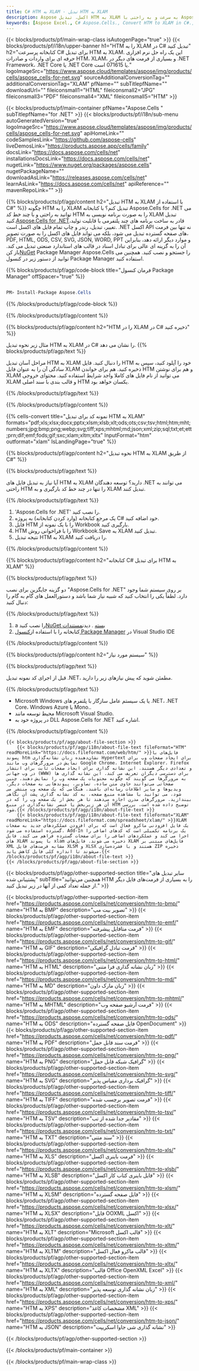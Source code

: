 ```yaml
---
title: C# HTM به XLAM - تبدیل HTM به XLAM
description: Aspose اکسل. تبدیل HTM به XLAM به سرعت و به راحتی با Aspose.Cells. C# HTM به XLAM. C# ذخیره HTM به XLAM. ذخیره HTM به عنوان 07617831481 با استفاده از 07617037481.
keywords: [Aspose Excel., C# Aspose.Cells., Convert HTM to XLAM in C#., Save HTM to XLAM using C#., C# HTM to XLAM saveformat., HTM to XLAM Converter., C# Save HTM as XLAM]
---
```

{{< blocks/products/pf/main-wrap-class isAutogenPage="true" >}}
{{< blocks/products/pf/i18n/upper-banner h1="HTM را به XLAM در C# تبدیل کنید" h2="کتابخانه پرسرعت C# برای تبدیل HTM به XLAM. این یک راه حل نرم افزاری حرفه ای برای واردات و صادرات HTM، XLAM، و بسیاری از فرمت های دیگر در .NET Framework، .NET Core یا .NET Core یا 071615 است." logoImageSrc="https://www.aspose.cloud/templates/aspose/img/products/cells/aspose_cells-for-net.svg" sourceAdditionalConversionTag="" additionalConversionTag="XLAM" pfName="" subTitlepfName="" downloadUrl="" fileiconsmall1="HTML" fileiconsmall2="JPG" fileiconsmall3="PDF" fileiconsmall4="XML" fileiconsmall5="HTM" >}}

{{< blocks/products/pf/main-container pfName="Aspose.Cells " subTitlepfName="for .NET" >}}
{{< blocks/products/pf/i18n/sub-menu autoGeneratedVersion="true" logoImageSrc="https://www.aspose.cloud/templates/aspose/img/products/cells/aspose_cells-for-net.svg" apiHomeLink="" codeSamplesLink="https://github.com/aspose-cells" liveDemosLink="https://products.aspose.app/cells/family" docsLink="https://docs.aspose.com/cells/net" installationsDocsLink="https://docs.aspose.com/cells/net" nugetLink="https://www.nuget.org/packages/aspose.cells" nugetPackageName="" downloadAsLink="https://releases.aspose.com/cells/net" learnAsLink="https://docs.aspose.com/cells/net" apiReference="" mavenRepoLink="" >}}

{{% blocks/products/pf/agp/content h2="تبدیل HTM به XLAM با استفاده از C#" %}}
 چگونه HTM را به XLAM تبدیل کنم؟ با کتابخانه Aspose.Cells for .NET می توانید به راحتی و با چند خط کد HTM را به صورت برنامه نویسی به XLAM تبدیل کنید.[Aspose.Cells for .NET](https://products.aspose.com/cells/net)قادر به ساخت برنامه های چند پلتفرمی با قابلیت تولید، تغییر، تبدیل، رندر و چاپ تمام فایل های اکسل است. .NET اکسل API نه تنها بین فرمت های صفحه گسترده تبدیل می شود، بلکه می تواند فایل های اکسل را به صورت تصویر، PDF, HTML, ODS, CSV, SVG, JSON, WORD, PPT و موارد دیگر ارائه دهد، بنابراین آن را به گزینه ای عالی برای تبادل اسناد در قالب های استاندارد صنعتی تبدیل می کند. باز کن[NuGet](https://www.nuget.org/packages/aspose.cells) Package Manager Aspose.Cells را جستجو و نصب کنید. همچنین می توانید از دستور زیر در کنسول Package Manager استفاده کنید.

{{% blocks/products/pf/agp/code-block title="فرمان کنسول Package Manager" offSpacer="true" %}}

```cs

PM> Install-Package Aspose.Cells

```

{{% /blocks/products/pf/agp/code-block %}}

{{% /blocks/products/pf/agp/content %}}

{{% blocks/products/pf/agp/content h2="HTM را در XLAM در C# ذخیره کنید" %}}

مثال زیر نحوه تبدیل HTM به XLAM در C# را نشان می دهد.
{{% blocks/products/pf/agp/text %}}

مراحل آسان تبدیل HTM به XLAM را دنبال کنید. فایل HTM خود را آپلود کنید، سپس به سادگی آن را به عنوان فایل XLAM ذخیره کنید. هم برای خواندن HTM و هم برای نوشتن XLAM می توانید از نام فایل های کاملا واجد شرایط استفاده کنید. محتوای خروجی XLAM و قالب بندی با سند اصلی HTM یکسان خواهد بود.

{{% /blocks/products/pf/agp/text %}}

{{% /blocks/products/pf/agp/content %}}

{{% cells-convert title="نمونه کد برای تبدیل HTM به XLAM" formats="pdf;xls;xlsx;docx;pptx;xlsm;xlsb;xlt;ods;ots;csv;tsv;html;htm;mht;numbers;jpg;bmp;png;webp;svg;tiff;xps;mhtml;md;json;xml;zip;sql;txt;et;ett;prn;dif;emf;fods;gif;sxc;xlam;xltm;xltx" InputFormat="htm" outformat="xlam" IsLandingPage="true" %}}

{{% blocks/products/pf/agp/content h2="نحوه تبدیل HTM به XLAM از طریق C#" %}}

{{% blocks/products/pf/agp/text %}}

آیا نیاز به تبدیل فایل های HTM به XLAM دارید؟ توسعه دهندگان .NET می توانند به راحتی HTM را تنها در چند خط کد بارگیری و به XLAM تبدیل کنند.

{{% /blocks/products/pf/agp/text %}}

1.  'Aspose.Cells for .NET' را نصب کنید.
1.  یک مرجع کتابخانه (وارد کردن کتابخانه) به پروژه C# خود اضافه کنید.
1.  فایل HTM را با یک نمونه از Workbook بارگیری کنید.
1.  HTM را با فراخوانی روش Workbook.Save به XLAM تبدیل کنید.
1.  نتیجه تبدیل HTM به XLAM را دریافت کنید.

{{% /blocks/products/pf/agp/content %}}

{{% blocks/products/pf/agp/content h2="کتابخانه C# برای تبدیل HTM به XLAM" %}}

{{% blocks/products/pf/agp/text %}}

دو گزینه جایگزین برای نصب "Aspose.Cells for .NET" بر روی سیستم شما وجود دارد. لطفاً یکی را انتخاب کنید که شبیه نیاز شما باشد و دستورالعمل های گام به گام را دنبال کنید:

{{% /blocks/products/pf/agp/text %}}

1.  a را نصب کنید[NuGet بسته](https://www.nuget.org/packages/Aspose.Cells/) . دیدن[مستندات](https://docs.aspose.com/cells/net/installation/#install-asposecells-for-net-through-nuget)
1.  کتابخانه را با استفاده از[کنسول Package Manager](https://docs.aspose.com/cells/net/installation/#install-asposecells-using-the-package-manager-console) در Visual Studio IDE

{{% /blocks/products/pf/agp/content %}}

{{% blocks/products/pf/agp/content h2="سیستم مورد نیاز" %}}

{{% blocks/products/pf/agp/text %}}

 قبل از اجرای کد نمونه تبدیل .NET، مطمئن شوید که پیش نیازهای زیر را دارید.

{{% /blocks/products/pf/agp/text %}}

-  Microsoft Windows یا یک سیستم عامل سازگار با پلتفرم های .NET، .NET Core، Windows Azure یا Mono..
-  محیط توسعه مانند Microsoft Visual Studio.
-  در پروژه خود به DLL Aspose.Cells for .NET اشاره کنید.

{{% /blocks/products/pf/agp/content %}}

<!-- aboutfile Starts -->
    {{< blocks/products/pf/agp/about-file-section >}}
        {{< blocks/products/pf/agp/i18n/about-file-text fileFormat="HTM" readMoreLink="https://docs.fileformat.com/web/htm/" >}}فایل‌های با پسوند htm نشان‌دهنده زبان نشانه‌گذاری Hypertext برای ایجاد صفحات وب برای نمایش در مرورگرهای وب مانند Google Chrome، Internet Explorer، Firefox و تعدادی دیگر هستند. این نشانه گذاری برای ایجاد صفحات ثابت برای انتشار در وب جهانی (WWW) برای دسترسی دیگران تعریف می کند. این نشانه گذاری ها به مرورگرها می گویند که چگونه محتویات یک صفحه وب را نمایش دهند. چنین صفحاتی می‌توانند حاوی متن ساده، تصاویر، پیوندهایی به صفحات دیگر، ویدیوها و سایر اطلاعات رسانه‌ای باشند. هنگامی که یک صفحه وب منتشر می شود، می توانید با مشاهده منبع صفحه، به کد نشانه گذاری پشت آن نگاهی بیندازید. مرورگرهای مدرن اجازه می‌دهند تا هر بخش از یک صفحه وب را که در آن هر زیربخش یا عنصر نشانه‌گذاری در منبع HTM توضیح داده شده است، بررسی شود.{{< /blocks/products/pf/agp/i18n/about-file-text >}}
        {{< blocks/products/pf/agp/i18n/about-file-text fileFormat="XLAM" readMoreLink="https://docs.fileformat.com/spreadsheet/xlam/" >}}XLAM یک فایل افزودنی ماکرو فعال است که برای افزودن عملکردهای جدید به صفحات گسترده استفاده می شود. Add-In یک برنامه تکمیلی است که کدهای اضافی را اجرا می کند و عملکردهای اضافی را برای صفحات گسترده فراهم می کند. فایل های XLAM با پسوند xlam ذخیره می شوند. فایل‌های XLAM فایل‌های مبتنی بر XML مشابه فرمت‌های فایل XLSM و XLSX هستند و با فشرده‌سازی ZIP ذخیره می‌شوند تا اندازه کلی فایل کاهش یابد.{{< /blocks/products/pf/agp/i18n/about-file-text >}}
    {{< /blocks/products/pf/agp/about-file-section >}}
<!-- aboutfile Ends -->

{{< blocks/products/pf/agp/other-supported-section title="سایر تبدیل های پشتیبانی شده" subTitle="همچنین می‌توانید HTM را به بسیاری از فرمت‌های فایل دیگر از جمله تعداد کمی از آنها در زیر تبدیل کنید." >}}

{{< blocks/products/pf/agp/other-supported-section-item href="https://products.aspose.com/cells/net/conversion/htm-to-bmp/" name="HTM به BMP" description="تصویر بیت مپ" >}}
{{< blocks/products/pf/agp/other-supported-section-item href="https://products.aspose.com/cells/net/conversion/htm-to-emf/" name="HTM به EMF" description="فرمت متافایل پیشرفته" >}}
{{< blocks/products/pf/agp/other-supported-section-item href="https://products.aspose.com/cells/net/conversion/htm-to-gif/" name="HTM به GIF" description="فرمت تبادل گرافیکی" >}}
{{< blocks/products/pf/agp/other-supported-section-item href="https://products.aspose.com/cells/net/conversion/htm-to-html/" name="HTM به HTML" description="زبان نشانه گذاری فرا متنی" >}}
{{< blocks/products/pf/agp/other-supported-section-item href="https://products.aspose.com/cells/net/conversion/htm-to-md/" name="HTM به MD" description="زبان مارک داون" >}}
{{< blocks/products/pf/agp/other-supported-section-item href="https://products.aspose.com/cells/net/conversion/htm-to-mhtml/" name="HTM به MHTML" description="فرمت آرشیو صفحه وب" >}}
{{< blocks/products/pf/agp/other-supported-section-item href="https://products.aspose.com/cells/net/conversion/htm-to-ods/" name="HTM به ODS" description="فایل صفحه گسترده OpenDocument" >}}
{{< blocks/products/pf/agp/other-supported-section-item href="https://products.aspose.com/cells/net/conversion/htm-to-pdf/" name="HTM به PDF" description="فرمت سند قابل حمل" >}}
{{< blocks/products/pf/agp/other-supported-section-item href="https://products.aspose.com/cells/net/conversion/htm-to-png/" name="HTM به PNG" description="گرافیک شبکه قابل حمل" >}}
{{< blocks/products/pf/agp/other-supported-section-item href="https://products.aspose.com/cells/net/conversion/htm-to-svg/" name="HTM به SVG" description="گرافیک برداری مقیاس پذیر" >}}
{{< blocks/products/pf/agp/other-supported-section-item href="https://products.aspose.com/cells/net/conversion/htm-to-tiff/" name="HTM به TIFF" description="فرمت تصویر برچسب شده" >}}
{{< blocks/products/pf/agp/other-supported-section-item href="https://products.aspose.com/cells/net/conversion/htm-to-tsv/" name="HTM به TSV" description="مقادیر جدا شده از تب" >}}
{{< blocks/products/pf/agp/other-supported-section-item href="https://products.aspose.com/cells/net/conversion/htm-to-txt/" name="HTM به TXT" description="سند متنی" >}}
{{< blocks/products/pf/agp/other-supported-section-item href="https://products.aspose.com/cells/net/conversion/htm-to-xls/" name="HTM به XLS" description="فرمت باینری اکسل" >}}
{{< blocks/products/pf/agp/other-supported-section-item href="https://products.aspose.com/cells/net/conversion/htm-to-xlsb/" name="HTM به XLSB" description="فایل باینری کتاب کار اکسل" >}}
{{< blocks/products/pf/agp/other-supported-section-item href="https://products.aspose.com/cells/net/conversion/htm-to-xlsm/" name="HTM به XLSM" description="فایل صفحه گسترده" >}}
{{< blocks/products/pf/agp/other-supported-section-item href="https://products.aspose.com/cells/net/conversion/htm-to-xlsx/" name="HTM به XLSX" description="فایل OOXML اکسل" >}}
{{< blocks/products/pf/agp/other-supported-section-item href="https://products.aspose.com/cells/net/conversion/htm-to-xlt/" name="HTM به XLT" description="Microsoft قالب اکسل" >}}
{{< blocks/products/pf/agp/other-supported-section-item href="https://products.aspose.com/cells/net/conversion/htm-to-xltm/" name="HTM به XLTM" description="قالب ماکرو فعال اکسل" >}}
{{< blocks/products/pf/agp/other-supported-section-item href="https://products.aspose.com/cells/net/conversion/htm-to-xltx/" name="HTM به XLTX" description="قالب Office OpenXML Excel" >}}
{{< blocks/products/pf/agp/other-supported-section-item href="https://products.aspose.com/cells/net/conversion/htm-to-xml/" name="HTM به XML" description="زبان نشانه گذاری توسعه پذیر" >}}
{{< blocks/products/pf/agp/other-supported-section-item href="https://products.aspose.com/cells/net/conversion/htm-to-xps/" name="HTM به XPS" description="مشخصات کاغذ XML" >}}
{{< blocks/products/pf/agp/other-supported-section-item href="https://products.aspose.com/cells/net/conversion/htm-to-json/" name="HTM به JSON" description="نشانه گذاری شی جاوا اسکریپت" >}}

{{< /blocks/products/pf/agp/other-supported-section >}}

{{< /blocks/products/pf/main-container >}}
    
{{< /blocks/products/pf/main-wrap-class >}}
